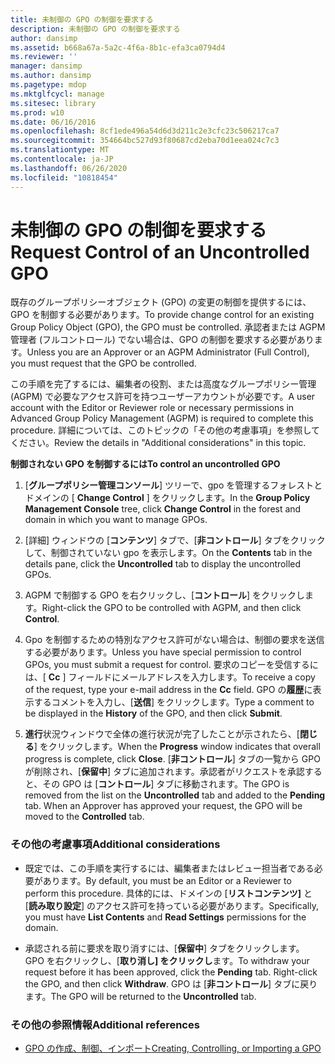 ```yaml
---
title: 未制御の GPO の制御を要求する
description: 未制御の GPO の制御を要求する
author: dansimp
ms.assetid: b668a67a-5a2c-4f6a-8b1c-efa3ca0794d4
ms.reviewer: ''
manager: dansimp
ms.author: dansimp
ms.pagetype: mdop
ms.mktglfcycl: manage
ms.sitesec: library
ms.prod: w10
ms.date: 06/16/2016
ms.openlocfilehash: 8cf1ede496a54d6d3d211c2e3cfc23c506217ca7
ms.sourcegitcommit: 354664bc527d93f80687cd2eba70d1eea024c7c3
ms.translationtype: MT
ms.contentlocale: ja-JP
ms.lasthandoff: 06/26/2020
ms.locfileid: "10818454"
---
```

# <span data-ttu-id="70320-103">未制御の GPO の制御を要求する</span><span class="sxs-lookup"><span data-stu-id="70320-103">Request Control of an Uncontrolled GPO</span></span>


<span data-ttu-id="70320-104">既存のグループポリシーオブジェクト (GPO) の変更の制御を提供するには、GPO を制御する必要があります。</span><span class="sxs-lookup"><span data-stu-id="70320-104">To provide change control for an existing Group Policy Object (GPO), the GPO must be controlled.</span></span> <span data-ttu-id="70320-105">承認者または AGPM 管理者 (フルコントロール) でない場合は、GPO の制御を要求する必要があります。</span><span class="sxs-lookup"><span data-stu-id="70320-105">Unless you are an Approver or an AGPM Administrator (Full Control), you must request that the GPO be controlled.</span></span>

<span data-ttu-id="70320-106">この手順を完了するには、編集者の役割、または高度なグループポリシー管理 (AGPM) で必要なアクセス許可を持つユーザーアカウントが必要です。</span><span class="sxs-lookup"><span data-stu-id="70320-106">A user account with the Editor or Reviewer role or necessary permissions in Advanced Group Policy Management (AGPM) is required to complete this procedure.</span></span> <span data-ttu-id="70320-107">詳細については、このトピックの「その他の考慮事項」を参照してください。</span><span class="sxs-lookup"><span data-stu-id="70320-107">Review the details in "Additional considerations" in this topic.</span></span>

**<span data-ttu-id="70320-108">制御されない GPO を制御するには</span><span class="sxs-lookup"><span data-stu-id="70320-108">To control an uncontrolled GPO</span></span>**

1.  <span data-ttu-id="70320-109">[**グループポリシー管理コンソール**] ツリーで、gpo を管理するフォレストとドメインの [ **Change Control** ] をクリックします。</span><span class="sxs-lookup"><span data-stu-id="70320-109">In the **Group Policy Management Console** tree, click **Change Control** in the forest and domain in which you want to manage GPOs.</span></span>

2.  <span data-ttu-id="70320-110">[詳細] ウィンドウの [**コンテンツ**] タブで、[**非コントロール**] タブをクリックして、制御されていない gpo を表示します。</span><span class="sxs-lookup"><span data-stu-id="70320-110">On the **Contents** tab in the details pane, click the **Uncontrolled** tab to display the uncontrolled GPOs.</span></span>

3.  <span data-ttu-id="70320-111">AGPM で制御する GPO を右クリックし、[**コントロール**] をクリックします。</span><span class="sxs-lookup"><span data-stu-id="70320-111">Right-click the GPO to be controlled with AGPM, and then click **Control**.</span></span>

4.  <span data-ttu-id="70320-112">Gpo を制御するための特別なアクセス許可がない場合は、制御の要求を送信する必要があります。</span><span class="sxs-lookup"><span data-stu-id="70320-112">Unless you have special permission to control GPOs, you must submit a request for control.</span></span> <span data-ttu-id="70320-113">要求のコピーを受信するには、[ **Cc** ] フィールドにメールアドレスを入力します。</span><span class="sxs-lookup"><span data-stu-id="70320-113">To receive a copy of the request, type your e-mail address in the **Cc** field.</span></span> <span data-ttu-id="70320-114">GPO の**履歴**に表示するコメントを入力し、[**送信**] をクリックします。</span><span class="sxs-lookup"><span data-stu-id="70320-114">Type a comment to be displayed in the **History** of the GPO, and then click **Submit**.</span></span>

5.  <span data-ttu-id="70320-115">**進行**状況ウィンドウで全体の進行状況が完了したことが示されたら、[**閉じる**] をクリックします。</span><span class="sxs-lookup"><span data-stu-id="70320-115">When the **Progress** window indicates that overall progress is complete, click **Close**.</span></span> <span data-ttu-id="70320-116">[**非コントロール**] タブの一覧から GPO が削除され、[**保留中**] タブに追加されます。承認者がリクエストを承認すると、その GPO は [**コントロール**] タブに移動されます。</span><span class="sxs-lookup"><span data-stu-id="70320-116">The GPO is removed from the list on the **Uncontrolled** tab and added to the **Pending** tab. When an Approver has approved your request, the GPO will be moved to the **Controlled** tab.</span></span>

### <span data-ttu-id="70320-117">その他の考慮事項</span><span class="sxs-lookup"><span data-stu-id="70320-117">Additional considerations</span></span>

-   <span data-ttu-id="70320-118">既定では、この手順を実行するには、編集者またはレビュー担当者である必要があります。</span><span class="sxs-lookup"><span data-stu-id="70320-118">By default, you must be an Editor or a Reviewer to perform this procedure.</span></span> <span data-ttu-id="70320-119">具体的には、ドメインの [**リストコンテンツ]** と [**読み取り設定**] のアクセス許可を持っている必要があります。</span><span class="sxs-lookup"><span data-stu-id="70320-119">Specifically, you must have **List Contents** and **Read Settings** permissions for the domain.</span></span>

-   <span data-ttu-id="70320-120">承認される前に要求を取り消すには、[**保留中**] タブをクリックします。 GPO を右クリックし、[**取り消し] をクリックし**ます。</span><span class="sxs-lookup"><span data-stu-id="70320-120">To withdraw your request before it has been approved, click the **Pending** tab. Right-click the GPO, and then click **Withdraw**.</span></span> <span data-ttu-id="70320-121">GPO は [**非コントロール**] タブに戻ります。</span><span class="sxs-lookup"><span data-stu-id="70320-121">The GPO will be returned to the **Uncontrolled** tab.</span></span>

### <span data-ttu-id="70320-122">その他の参照情報</span><span class="sxs-lookup"><span data-stu-id="70320-122">Additional references</span></span>

-   [<span data-ttu-id="70320-123">GPO の作成、制御、インポート</span><span class="sxs-lookup"><span data-stu-id="70320-123">Creating, Controlling, or Importing a GPO</span></span>](creating-controlling-or-importing-a-gpo-agpm30ops.md)

 

 





